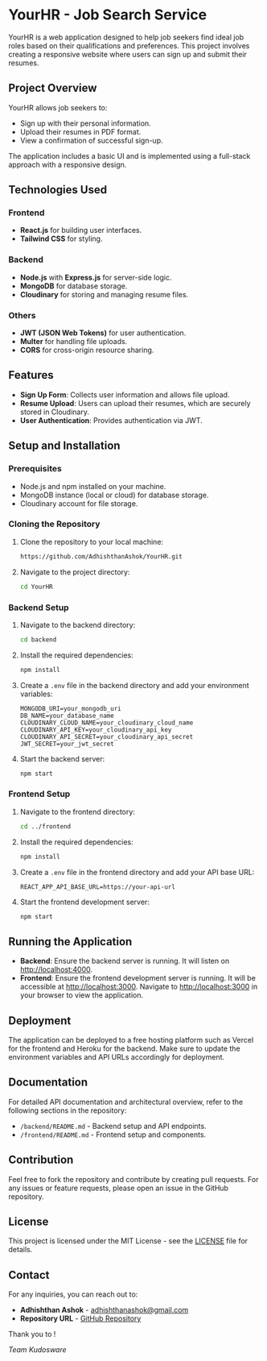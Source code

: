 # YourHR - Job Search Service

YourHR is a web application designed to help job seekers find ideal job roles based on their qualifications and preferences. This project involves creating a responsive website where users can sign up and submit their resumes.

## Project Overview

YourHR allows job seekers to:
- Sign up with their personal information.
- Upload their resumes in PDF format.
- View a confirmation of successful sign-up.

The application includes a basic UI and is implemented using a full-stack approach with a responsive design.

## Technologies Used

### Frontend
- **React.js** for building user interfaces.
- **Tailwind CSS** for styling.

### Backend
- **Node.js** with **Express.js** for server-side logic.
- **MongoDB** for database storage.
- **Cloudinary** for storing and managing resume files.

### Others
- **JWT (JSON Web Tokens)** for user authentication.
- **Multer** for handling file uploads.
- **CORS** for cross-origin resource sharing.

## Features

- **Sign Up Form**: Collects user information and allows file upload.
- **Resume Upload**: Users can upload their resumes, which are securely stored in Cloudinary.
- **User Authentication**: Provides authentication via JWT.

## Setup and Installation

### Prerequisites
- Node.js and npm installed on your machine.
- MongoDB instance (local or cloud) for database storage.
- Cloudinary account for file storage.

### Cloning the Repository
1. Clone the repository to your local machine:
    ```bash
    https://github.com/AdhishthanAshok/YourHR.git
    ```
2. Navigate to the project directory:
    ```bash
    cd YourHR
    ```

### Backend Setup
1. Navigate to the backend directory:
    ```bash
    cd backend
    ```
2. Install the required dependencies:
    ```bash
    npm install
    ```
3. Create a `.env` file in the backend directory and add your environment variables:
    ```env
    MONGODB_URI=your_mongodb_uri
    DB_NAME=your_database_name
    CLOUDINARY_CLOUD_NAME=your_cloudinary_cloud_name
    CLOUDINARY_API_KEY=your_cloudinary_api_key
    CLOUDINARY_API_SECRET=your_cloudinary_api_secret
    JWT_SECRET=your_jwt_secret
    ```
4. Start the backend server:
    ```bash
    npm start
    ```

### Frontend Setup
1. Navigate to the frontend directory:
    ```bash
    cd ../frontend
    ```
2. Install the required dependencies:
    ```bash
    npm install
    ```
3. Create a `.env` file in the frontend directory and add your API base URL:
    ```env
    REACT_APP_API_BASE_URL=https://your-api-url
    ```
4. Start the frontend development server:
    ```bash
    npm start
    ```

## Running the Application

- **Backend**: Ensure the backend server is running. It will listen on [http://localhost:4000](http://localhost:4000).
- **Frontend**: Ensure the frontend development server is running. It will be accessible at [http://localhost:3000](http://localhost:3000). Navigate to [http://localhost:3000](http://localhost:3000) in your browser to view the application.

## Deployment

The application can be deployed to a free hosting platform such as Vercel for the frontend and Heroku for the backend. Make sure to update the environment variables and API URLs accordingly for deployment.

## Documentation

For detailed API documentation and architectural overview, refer to the following sections in the repository:
- `/backend/README.md` - Backend setup and API endpoints.
- `/frontend/README.md` - Frontend setup and components.

## Contribution

Feel free to fork the repository and contribute by creating pull requests. For any issues or feature requests, please open an issue in the GitHub repository.

## License

This project is licensed under the MIT License - see the [LICENSE](LICENSE) file for details.

## Contact

For any inquiries, you can reach out to:
- **Adhishthan Ashok** - [adhishthanashok@gmail.com](mailto:adhishthanashok@gmail.com)
- **Repository URL** - [GitHub Repository](https://github.com/AdhishthanAshok/YourHR)

Thank you to !

*Team Kudosware*
